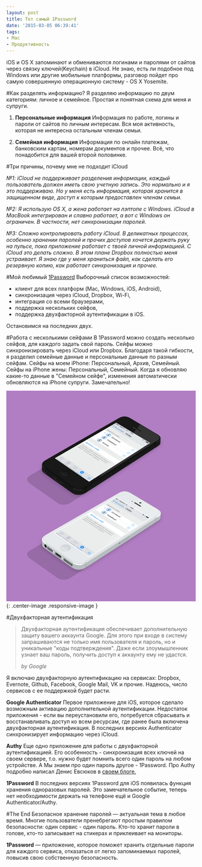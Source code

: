 ```yaml
---
layout: post
title: Тот самый 1Password
date: '2015-03-05 06:39:41'
tags:
- Mac
- Продуктивность
---
```


iOS и OS X запоминают и обмениваются логинами и паролями от сайтов через связку ключей(Keychain) в iCloud. Не знаю, есть ли подобное под Windows или другие мобильные платформы, разговор пойдет про самую совершенную операционную систему - OS X Yosemite.

#Как разделять информацию?
Я разделяю информацию по двум категориям: личное и семейное. Простая и понятная схема для меня и супруги.

1. **Персональные информация**
Информация по работе, логины и пароли от сайтов по личным интересам. Вся моя активность, которая не интересна остальным членам семьи.

2. **Семейная информация**
Информация по онлайн платежам, банковским картам, номерам документов и прочее. Всё, что понадобится для вашей второй половинке.

#Три причины, почему мне не подходит iCloud

*№1: iCloud не поддерживает разделения информации, каждый пользователь должен иметь свою учетную запись. Это нормально и я это поддерживаю. Но у меня есть информация, которая хранится в защищенном виде, доступ к которым предоставлен членам семьи.*

*№2: Я использую OS X, а жена работает на лэптопе с Windows. iCloud в MacBook интегрирован и славно работает, а вот с Windows он ограничен. В частности, нет синхронизации паролей.*

*№3: Сложно контролировать работу iCloud. В деликатных процессах, особенно хранении паролей и прочих доступов хочется держать руку на пульсе, пока приложение работает с твоей личной информацией. С iCloud это делать сложно. В этом плане Dropbox полностью меня устраивает. Я знаю где у меня храниться файл, как сделать его резервную копию, как работает синхронизация и прочее.*

#Мой любимый [1Password](https://agilebits.com/onepassword)
Выборочный список возможностей:

- клиент для всех платформ (Mac, Windows, iOS, Android),
- синхронизация через iCloud, Dropbox, Wi-Fi,
- интеграция со всеми браузерами,
- поддержка нескольких сейфов,
- поддержка двухфакторной аутентификации в iOS.

Остановимся на последних двух.

#Работа с несколькими сейфами
В 1Password можно создать несколько сейфов, для каждого задать свой пароль. Сейфы можно синхронизировать через iCloud или Dropbox. Благодаря такой гибкости, я разделил семейные данные и персональные данные по разным сейфам.
Сейфы на моем iPhone: Персональный, Архив, Семейный.
Сейфы на iPhone жены: Персональный, Семейный.
Когда я обновляю какие-то данные в "Семейном сейфе", изменения автоматически обновляются на iPhone супруги. Замечательно!

![](/images/2015/03/1password.jpg){: .center-image .responsive-image }

#Двухфакторная аутентификация

<blockquote>
  <p>
	Двухфакторная аутентификация обеспечивает дополнительную защиту вашего аккаунта Google. Для этого при входе в систему запрашиваются не только имя пользователя и пароль, но и уникальные "коды подтверждения". Даже если злоумышленник узнает ваш пароль, получить доступ к аккаунту ему не удастся.
  </p>
  <footer><cite title="by Google">by Google</cite></footer>
</blockquote>


Я включаю двухфакторную аутентификацию на сервисах: Dropbox, Evernote, Github, Facebook, Google Mail, VK и прочие. Надеюсь, число сервисов с ее поддержкой будет расти.


**Google Authenticator**
Первое приложение для iOS, которое сделало возможным активацию дополнительной аутентификации. Недостаток приложения - если вы переустановили его, потребуется сбрасывать и восстанавливать доступ ко всем ресурсам, где ранее была включена двухфакторная аутентификация. В последних версиях Authenticator синхронизирует информацию через iCloud.

**Authy**
Еще одно приложение для работы с двухфакторной аутентификацией. Его особенность - синхронизация всех ключей на своем сервере, т.о. нужно будет помнить всего один пароль на любом устройстве. А Мы знаем про один пароль другое - 1Password. Про Authy подробно написал Денис Евсюков в [своем блоге.](http://www.juev.org/2014/12/21/authy/)

**1Password**
В последних версиях 1Password для iOS появилась функция хранения одноразовых паролей. Это замечательное событие, теперь нет необходимости держать на телефоне ещё и Google Authenticator/Authy.

#The End
Безопасное хранение паролей — актуальная тема в любое время. Многие пользователи пренебрегают простым правилом безопасности: один сервис - один пароль.
Кто-то хранит пароли в голове, кто-то записывает на стикерах и приклеивает на мониторы.

**1Password** — приложение, которое поможет хранить отдельные пароли для каждого сервиса, отказаться от легко запоминаемых паролей, повысив свою собственную безопасность.

